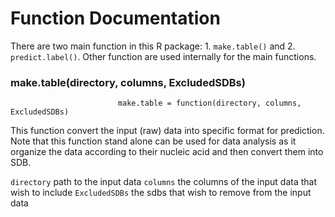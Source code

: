 # Function Documentation

There are two main function in this R package: 1. `make.table()` and 2. `predict.label()`. Other function are used internally for the main functions.

### make.table(directory, columns, ExcludedSDBs)
                            make.table = function(directory, columns, ExcludedSDBs)

This function convert the input (raw) data into specific format for prediction. Note that this function stand alone can be used for data analysis as it organize the data according to their nucleic acid and then convert them into SDB. 

`directory` path to the input data
`columns` the columns of the input data that wish to include
`ExcludedSDBs` the sdbs that wish to remove from the input data


